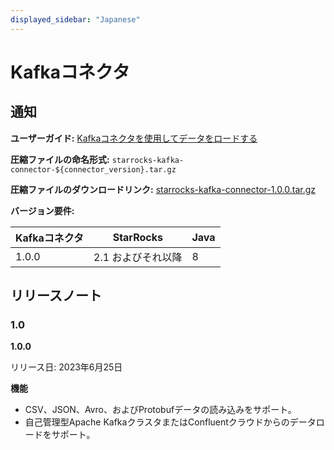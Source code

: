 ```yaml
---
displayed_sidebar: "Japanese"
---
```


# Kafkaコネクタ

## 通知

**ユーザーガイド:** [Kafkaコネクタを使用してデータをロードする](../loading/Kafka-connector-starrocks.md)

**圧縮ファイルの命名形式:** `starrocks-kafka-connector-${connector_version}.tar.gz`

**圧縮ファイルのダウンロードリンク:** [starrocks-kafka-connector-1.0.0.tar.gz](https://releases.starrocks.io/starrocks/starrocks-kafka-connector-1.0.0.tar.gz)

**バージョン要件:**

| Kafkaコネクタ | StarRocks | Java |
| --------------- | --------- | ---- |
| 1.0.0           | 2.1 およびそれ以降 | 8    |

## リリースノート

### 1.0

**1.0.0**

リリース日: 2023年6月25日

**機能**

- CSV、JSON、Avro、およびProtobufデータの読み込みをサポート。
- 自己管理型Apache KafkaクラスタまたはConfluentクラウドからのデータロードをサポート。